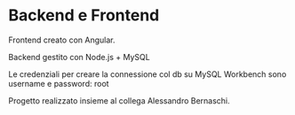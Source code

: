 # Backend e Frontend

Frontend creato con Angular.

Backend gestito con Node.js + MySQL

Le credenziali per creare la connessione col db su MySQL Workbench sono username e password: root

Progetto realizzato insieme al collega Alessandro Bernaschi.
